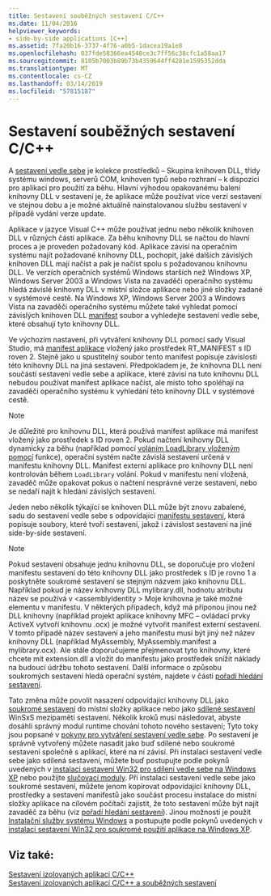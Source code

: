 ```yaml
---
title: Sestavení souběžných sestavení C/C++
ms.date: 11/04/2016
helpviewer_keywords:
- side-by-side applications [C++]
ms.assetid: 7fa20b16-3737-4f76-a0b5-1dacea19a1e8
ms.openlocfilehash: 037fde58366ea4548ce3c7ff56c38cfc1a58aa17
ms.sourcegitcommit: 8105b7003b89b73b4359644ff4281e1595352dda
ms.translationtype: MT
ms.contentlocale: cs-CZ
ms.lasthandoff: 03/14/2019
ms.locfileid: "57815187"
---
```

# <a name="building-cc-side-by-side-assemblies"></a>Sestavení souběžných sestavení C/C++

A [sestavení vedle sebe](/windows/desktop/SbsCs/about-side-by-side-assemblies-) je kolekce prostředků – Skupina knihoven DLL, třídy systému windows, serverů COM, knihoven typů nebo rozhraní – k dispozici pro aplikaci pro použití za běhu. Hlavní výhodou opakovanému balení knihovny DLL v sestavení je, že aplikace může používat více verzí sestavení ve stejnou dobu a je možné aktuálně nainstalovanou službu sestavení v případě vydání verze update.

Aplikace v jazyce Visual C++ může používat jednu nebo několik knihoven DLL v různých částí aplikace. Za běhu knihovny DLL se načtou do hlavní proces a je proveden požadovaný kód. Aplikace závisí na operačním systému najít požadované knihovny DLL, pochopit, jaké dalších závislých knihoven DLL mají načíst a pak je načíst spolu s požadovanou knihovnu DLL. Ve verzích operačních systémů Windows starších než Windows XP, Windows Server 2003 a Windows Vista na zavaděči operačního systému hledá závislé knihovny DLL v místní složce aplikace nebo jiné složky zadané v systémové cestě. Na Windows XP, Windows Server 2003 a Windows Vista na zavaděči operačního systému můžete také vyhledat pomocí závislých knihoven DLL [manifest](/windows/desktop/sbscs/manifests) soubor a vyhledejte sestavení vedle sebe, které obsahují tyto knihovny DLL.

Ve výchozím nastavení, při vytváření knihovny DLL pomocí sady Visual Studio, má [manifest aplikace](/windows/desktop/SbsCs/application-manifests) vložený jako prostředek RT_MANIFEST s ID roven 2. Stejně jako u spustitelný soubor tento manifest popisuje závislosti této knihovny DLL na jiná sestavení. Předpokladem je, že knihovna DLL není součástí sestavení vedle sebe a aplikace, které závisí na tuto knihovnu DLL nebudou používat manifest aplikace načíst, ale místo toho spoléhají na zavaděči operačního systému k vyhledání této knihovny DLL v systémové cestě.

> [!NOTE]
> Je důležité pro knihovnu DLL, která používá manifest aplikace má manifest vložený jako prostředek s ID roven 2. Pokud načtení knihovny DLL dynamicky za běhu (například pomocí [voláním LoadLibrary vloženým pomocí](/windows/desktop/api/libloaderapi/nf-libloaderapi-loadlibrarya) funkce), operační systém načte závislá sestavení určená v manifestu knihovny DLL. Manifest externí aplikace pro knihovny DLL není kontrolován během `LoadLibrary` volání. Pokud v manifestu není vložená, zavaděč může opakovat pokus o načtení nesprávné verze sestavení, nebo se nedaří najít k hledání závislých sestavení.

Jeden nebo několik týkající se knihoven DLL může být znovu zabalené, sadu do sestavení vedle sebe s odpovídající [manifestu sestavení](/windows/desktop/SbsCs/assembly-manifests), která popisuje soubory, které tvoří sestavení, jakož i závislost sestavení na jiné side-by-side sestavení.

> [!NOTE]
> Pokud sestavení obsahuje jednu knihovnu DLL, se doporučuje pro vložení manifestu sestavení do této knihovny DLL jako prostředek s ID je rovno 1 a poskytněte soukromé sestavení se stejným názvem jako knihovnu DLL. Například pokud je název knihovny DLL mylibrary.dll, hodnotu atributu název se používá v \<assemblyIdentity > Moje knihovna je také možné elementu v manifestu. V některých případech, když má příponou jinou než DLL knihovny (například projekt aplikace knihovny MFC – ovládací prvky ActiveX vytvoří knihovnu .ocx) je možné vytvořit manifest externí sestavení. V tomto případě název sestavení a jeho manifestu musí být jiný než název knihovny DLL (například MyAssembly, MyAssembly.manifest a mylibrary.ocx). Ale stále doporučujeme přejmenovat tyto knihovny, které chcete mít extension.dll a vložit do manifestu jako prostředek snížit náklady na budoucí údržbu tohoto sestavení. Další informace o způsobu soukromých sestavení hledá operační systém, najdete v části [pořadí hledání sestavení](/windows/desktop/SbsCs/assembly-searching-sequence).

Tato změna může povolit nasazení odpovídající knihovny DLL jako [soukromé sestavení](/windows/desktop/Msi/private-assemblies) do místní složky aplikace nebo jako [sdílené sestavení](/windows/desktop/Msi/shared-assemblies) WinSxS mezipaměti sestavení. Několik kroků musí následovat, abyste dosáhli správný modul runtime chování tohoto nového sestavení; Tyto toky jsou popsané v [pokyny pro vytváření sestavení vedle sebe](/windows/desktop/SbsCs/guidelines-for-creating-side-by-side-assemblies). Po sestavení je správně vytvořený můžete nasadit jako buď sdílené nebo soukromé sestavení společně s aplikací, které na ní závisí. Při instalaci sestavení vedle sebe jako sdílená sestavení, můžete buď postupujte podle pokynů uvedených v [instalaci sestavení Win32 pro sdílení vedle sebe na Windows XP](/windows/desktop/Msi/installing-win32-assemblies-for-side-by-side-sharing-on-windows-xp) nebo použijte [slučovací moduly](/windows/desktop/msi/merge-modules). Při instalaci sestavení vedle sebe jako soukromé sestavení, můžete jenom kopírovat odpovídající knihovny DLL, prostředky a sestavení manifestů jako součást procesu instalace do místní složky aplikace na cílovém počítači zajistit, že toto sestavení může být najít zavaděč za běhu (viz [pořadí hledání sestavení](/windows/desktop/SbsCs/assembly-searching-sequence)). Jinou možností je použít [Instalační služby systému Windows](/windows/desktop/Msi/windows-installer-portal) a postupujte podle pokynů uvedených v [instalaci sestavení Win32 pro soukromé použití aplikace na Windows XP](/windows/desktop/Msi/installing-win32-assemblies-for-the-private-use-of-an-application-on-windows-xp).

## <a name="see-also"></a>Viz také:

[Sestavení izolovaných aplikací C/C++](building-c-cpp-isolated-applications.md)<br/>
[Sestavení izolovaných aplikací C/C++ a souběžných sestavení](building-c-cpp-isolated-applications-and-side-by-side-assemblies.md)
